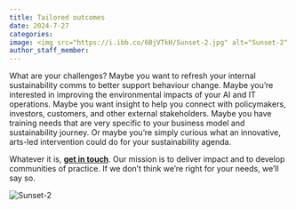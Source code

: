 ```yaml
---
title: Tailored outcomes
date: 2024-7-27
categories:
image: <img src="https://i.ibb.co/6BjVTkH/Sunset-2.jpg" alt="Sunset-2" border="0">
author_staff_member:
---
```


What are your challenges? Maybe you want to refresh your internal sustainability comms to better support behaviour change. Maybe you’re interested in improving the environmental impacts of your AI and IT operations. Maybe you want insight to help you connect with policymakers, investors, customers, and other external stakeholders. Maybe you have training needs that are very specific to your business model and sustainability journey. Or maybe you’re simply curious what an innovative, arts-led intervention could do for your sustainability agenda.

Whatever it is, **[get in touch](https://susdigihumlab.github.io/Carbon-Site-Builder---https-Sustainabledigitalfutures.co.uk/contact/)**. Our mission is to deliver impact and to develop communities of practice. If we don’t think we’re right for your needs, we’ll say so.

<img src="https://i.ibb.co/6BjVTkH/Sunset-2.jpg" alt="Sunset-2" border="0">